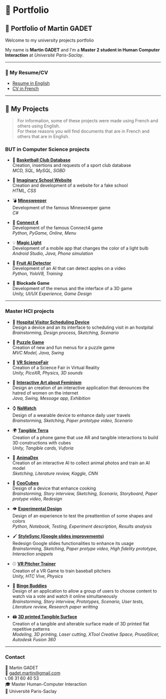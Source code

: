 # 📂 Portfolio

## 🙋 Portfolio of Martin GADET
Welcome to my university projects portfolio  

My name is **Martin GADET** and I'm a **Master 2 student in Human Computer Interaction** at *Université Paris-Saclay*.  

---

### 📄 My Resume/CV
- [Resume in English](CV/Resume_Martin_GADET.pdf)  
- [CV in French](CV/CV_Martin_GADET.pdf)

---

## 🚀 My Projects

> For information, some of these projects were made using French and others using English.  
For these reasons you will find documents that are in French and others that are in English.

### BUT in Computer Science projects

- 🏀 [**Basketball Club Database**]()  
  Creation, insertions and requests of a sport club database  
  *MCD, SQL, MySQL, SGBD*

- 🏫 [**Imaginary School Website**]()  
  Creation and development of a website for a fake school  
  *HTML, CSS*

- 💣 [**Minesweeper**]()  
  Development of the famous Minesweeper game  
  *C#*

- 🔴 [**Connect 4**]()  
  Development of the famous Connect4 game  
  *Python, PyGame, Online, Menu*

- 💡 [**Magic Light**]()  
  Development of a mobile app that changes the color of a light bulb  
  *Android Studio, Java, Phone simulation*

- 🍎 [**Fruit AI Detector**]()  
  Development of an AI that can detect apples on a video  
  *Python, YoloV8, Training*

- 🧱 **Blockade Game**  
  Development of the menus and the interface of a 3D game  
  *Unity, UI/UX Experience, Game Design*

---

### Master HCI projects

- 🏥 [**Hospital Visitor Scheduling Device**]()  
  Design a device  and an its interface to scheduling visit in an hostpital  
  *Brainstorming, Design process, Sketching, Scenario*  

- 🧩 [**Puzzle Game**]()  
  Creation of new and fun menus for a puzzle game  
  *MVC Model, Java, Swing*  

- 🧪 [**VR ScienceFair**]()  
  Creation of a Science Fair in Virtual Reality  
  *Unity, PicoXR, Physics, 3D sounds*  

- 🎨 [**Interactive Art about Feminism**]()  
  Design an creation of an interactive application that denounces the hatred of women on the internet  
  *Java, Swing, Message app, Exhibition*  

- ⌚ [**NaWatch**]()  
  Design of a wearable device to enhance daily user travels  
  *Brainstorming, Sketching, Paper prototype video, Scenario*  

- 🌍 [**Tangible Terra**]()  
  Creation of a phone game that use AR and tangible interactions to build 3D constructions with cubes  
  *Unity, Tangible cards, Vuforia*  

- 🐾 [**AnimaDex**]()  
  Creation of an interactive AI to collect animal photos and train an AI model  
  *Sketching, Literature review, Kaggle, CNN*  

- 🍳 [**CooCubes**]()  
  Design of a device that enhance cooking  
  *Brainstorming, Story interview, Sketching, Scenario, Storyboard, Paper protype video, Redesign*  

- 👁️ [**Experimental Design**]()  
  Design of an experience to test the preattention of some shapes and colors  
  *Python, Notebook, Testing, Experiment description, Results analysis*  

- 🖌️ [**StyleSync (Google slides improvements)**]()  
  Redesign Google slides functionalities to enhance its usage  
  *Brainstorming, Sketching, Paper protype video, High fidelity prototype, Interaction snippets*  

- ⚾ [**VR Pitcher Trainer**]()  
  Creation of a VR Game to train baseball pitchers   
  *Unity, HTC Vive, Physics*  

- 🍿 [**Binge Buddies**]()  
  Design of an application to allow a group of users to choose content to watch via a vote and watch it online simultaneously  
  *Brainstorming, Story interview, Prototypes, Scenario, User tests, Literature review, Research paper writting*  

- 🖨️ [**3D printed Tangible Surface**]()  
  Creation of a tangible and alterable surface made of 3D printed flat repetitive patterns  
  *Modeling, 3D printing, Laser cutting, XTool Creative Space, PrusaSlicer, Autodesk Fusion 360*  
  
---

### Contact

👤 Martin GADET  
📧 gadet.martin@gmail.com  
📞 06 31 60 40 53  
🎓 Master Human-Computer Interaction  
🏫 Université Paris-Saclay

